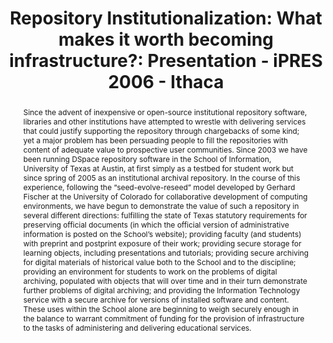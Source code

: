 ---
abstract: 'Since the advent of inexpensive or open-source institutional repository
  software, libraries and other institutions have attempted to wrestle with delivering
  services that could justify supporting the repository through chargebacks of some
  kind; yet a major problem has been persuading people to fill the repositories with
  content of adequate value to prospective user communities. Since 2003 we have been
  running DSpace repository software in the School of Information, University of Texas
  at Austin, at first simply as a testbed for student work but since spring of 2005
  as an institutional archival repository. In the course of this experience, following
  the “seed-evolve-reseed” model developed by Gerhard Fischer at the University of
  Colorado for collaborative development of computing environments, we have begun
  to demonstrate the value of such a repository in several different directions: fulfilling
  the state of Texas statutory requirements for preserving official documents (in
  which the official version of administrative information is posted on the School’s
  website); providing faculty (and students) with preprint and postprint exposure
  of their work; providing secure storage for learning objects, including presentations
  and tutorials; providing secure archiving for digital materials of historical value
  both to the School and to the discipline; providing an environment for students
  to work on the problems of digital archiving, populated with objects that will over
  time and in their turn demonstrate further problems of digital archiving; and providing
  the Information Technology service with a secure archive for versions of installed
  software and content. These uses within the School alone are beginning to weigh
  securely enough in the balance to warrant commitment of funding for the provision
  of infrastructure to the tasks of administering and delivering educational services.'
creators:
- Galloway, Patricia
date: null
document_url: https://services.phaidra.univie.ac.at/api/object/o:294551/download
grand_parent: iPRES
institutions: []
keywords:
- ithaca
landing_page_url: https://phaidra.univie.ac.at/o:294551
language: eng
layout: publication
license: CC BY-SA 3.0 AT
notes_url: null
parent: iPRES 2006
presentation_url: null
size: 61752
source_name: iPRES
title: 'Repository Institutionalization: What makes it worth becoming infrastructure?:
  Presentation - iPRES 2006 - Ithaca'
type: paper
year: 2006
---